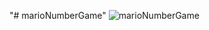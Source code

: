 "# marioNumberGame" 
![marioNumberGame](https://github.com/user-attachments/assets/77025a90-94ae-4ac3-b143-7ff3c2862dc5)
